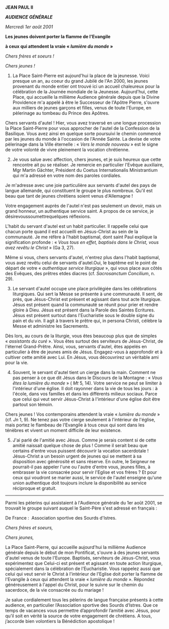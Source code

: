 **JEAN PAUL II**

***AUDIENCE GÉNÉRALE***

*Mercredi 1er août 2001*

**Les jeunes doivent porter la flamme de l'Evangile**

**à ceux qui attendent la vraie « *lumière du monde* »**

*Chers frères et soeurs !*

*Chers jeunes !*

1. La Place Saint-Pierre est aujourd'hui la place de la jeunesse. Voici presque un an, au coeur du grand Jubilé de l'An 2000, les jeunes provenant du monde entier ont trouvé ici un accueil chaleureux pour la célébration de la Journée mondiale de la Jeunesse. Aujourd'hui, cette Place, qui accueille la millième Audience générale depuis que la Divine Providence m'a appelé à être le Successeur de l'Apôtre Pierre, s'ouvre aux milliers de jeunes garçons et filles, venus de toute l'Europe, en pèlerinage au tombeau du Prince des Apôtres.

Chers servants d'autel ! Hier, vous avez traversé en une longue procession la Place Saint-Pierre pour vous approcher de l'autel de la Confession de la Basilique. Vous avez ainsi en quelque sorte poursuivi le chemin commencé par les jeunes du monde à l'occasion de l'Année Sainte. La devise de votre pèlerinage dans la Ville éternelle : « *Vers le monde nouveau* » est le signe de votre volonté de vivre pleinement la vocation chrétienne.

2. Je vous salue avec affection, chers jeunes, et je suis heureux que cette rencontre ait pu se réaliser. Je remercie en particulier l'Evêque auxiliaire, Mgr Martin Gächter, Président du Coetus Internationalis Ministrantium qui m'a adressé en votre nom des paroles cordiales.

Je m'adresse avec une joie particulière aux servants d'autel des pays de langue allemande, qui constituent le groupe le plus nombreux. Qu'il est beau que tant de jeunes chrétiens soient venus d'Allemagne !

Votre engagement auprès de l'autel n'est pas seulement un devoir, mais un grand honneur, un authentique service saint. A propos de ce service, je désirevoussoumettrequelques réflexions.

L'habit du servant d'autel est un habit particulier. Il rappelle celui que chacun porte quand il est accueilli en Jésus-Christ au sein de la communauté. Je me réfère à l'habit baptismal, dont saint Paul explique la signification profonde : « *Vous tous en effet, baptisés dans le Christ, vous avez revêtu le Christ* » (Ga 3, 27).

Même si vous, chers servants d'autel, n'entrez plus dans l'habit baptismal, vous avez revêtu celui de servants d'autel.Oui, le baptême est le point de départ de votre « *authentique service liturgique* », qui vous place aux côtés des Evêques, des prêtres etdes diacres (cf. *Sacrosanctum Concilium*, n. 29).

3. Le servant d'autel occupe une place privilégiée dans les célébrations liturgiques. Qui sert la Messe se présente à une communauté. Il sent, de près, que Jésus-Christ est présent et agissant dans tout acte liturgique. Jésus est présent quand la communauté se réunit pour prier et rendre gloire à Dieu. Jésus est présent dans la Parole des Saintes Ecritures. Jésus est présent surtout dans l'Eucharistie sous le double signe du pain et du vin. Il agit à travers le prêtre qui, in persona Christi, célèbre la Messe et administre les Sacrements.

Dès lors, au cours de la liturgie, vous êtes beaucoup plus que de simples « *assistants du curé* ». Vous êtes surtout des serviteurs de Jésus-Christ, de l'éternel Grand-Prêtre. Ainsi, vous, servants d'autel, êtes appelés en particulier à être de jeunes amis de Jésus. Engagez-vous à approfondir et à cultiver cette amitié avec Lui. En Jésus, vous découvrirez un véritable ami pour la vie.

4. Souvent, le servant d'autel tient un cierge dans la main. Comment ne pas penser à ce que dit Jésus dans le Discours de la Montagne : « *Vous êtes la lumière du monde* » ( *Mt* 5, 14). Votre service ne peut se limiter à l'intérieur d'une église. Il doit rayonner dans la vie de tous les jours : à l'école, dans vos familles et dans les différents milieux sociaux. Parce que celui qui veut servir Jésus-Christ à l'intérieur d'une église doit être partout son témoin.

Chers jeunes ! Vos contemporains attendent la vraie « *lumière du monde* » (cf. *Jn* 1, 9). Ne tenez pas votre cierge seulement à l'intérieur de l'église, mais portez le flambeau de l'Evangile à tous ceux qui sont dans les ténèbres et vivent un moment difficile de leur existence.

5. J'ai parlé de l'amitié avec Jésus. Comme je serais content si de cette amitié naissait quelque chose de plus ! Comme il serait beau que certains d'entre vous puissent découvrir la vocation sacerdotale ! Jésus-Christ a un besoin urgent de jeunes qui se mettent à sa disposition avec générosité et sans réserve. En outre, le Seigneur ne pourrait-il pas appeler l'une ou l'autre d'entre vous, jeunes filles, à embrasser la vie consacrée pour servir l'Eglise et vos frères ? Et pour ceux qui voudront se marier aussi, le service de l'autel enseigne qu'une union authentique doit toujours inclure la disponibilité au service réciproque et gratuit.

***

Parmi les pèlerins qui assistaient à l'Audience générale du 1er août 2001, se trouvait le groupe suivant auquel le Saint-Père s'est adressé en français :

De France :  Association sportive des Sourds d'Istres.

*Chers frères et soeurs,*

*Chers jeunes,*

La Place Saint-Pierre, qui accueille aujourd'hui la millième Audience générale depuis le début de mon Pontificat, s'ouvre à des jeunes servants d'autel venus de toute l'Europe. Baptisés, serviteurs de Jésus-Christ, vous expérimentez que Celui-ci est présent et agissant en toute action liturgique, spécialement dans la célébration de l'Eucharistie. Vous rappelez aussi que celui qui veut servir le Christ à l'intérieur de l'Eglise doit porter la flamme de l'Evangile à ceux qui attendent la vraie « *lumière du monde* ». Répondez généreusement à l'appel du Christ, pour le suivre sur le chemin du sacerdoce, de la vie consacrée ou du mariage !

Je salue cordialement tous les pèlerins de langue française présents à cette audience, en particulier l’Association sportive des Sourds d’Istres. Que ce temps de vacances vous permettre d’approfondir l’amitié avec Jésus, pour qu’il soit en vérité la source de votre engagement de chrétiens. A tous, j’accorde bien volontiers la Bénédiction apostolique !